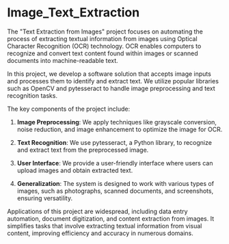 # Image_Text_Extraction

The "Text Extraction from Images" project focuses on automating the process of extracting textual information from images using Optical Character Recognition (OCR) technology. OCR enables computers to recognize and convert text content found within images or scanned documents into machine-readable text. 

In this project, we develop a software solution that accepts image inputs and processes them to identify and extract text. We utilize popular libraries such as OpenCV and pytesseract to handle image preprocessing and text recognition tasks. 

The key components of the project include:
1. **Image Preprocessing**: We apply techniques like grayscale conversion, noise reduction, and image enhancement to optimize the image for OCR.

2. **Text Recognition**: We use pytesseract, a Python library, to recognize and extract text from the preprocessed image.

3. **User Interface**: We provide a user-friendly interface where users can upload images and obtain extracted text.

4. **Generalization**: The system is designed to work with various types of images, such as photographs, scanned documents, and screenshots, ensuring versatility.

Applications of this project are widespread, including data entry automation, document digitization, and content extraction from images. It simplifies tasks that involve extracting textual information from visual content, improving efficiency and accuracy in numerous domains.
